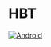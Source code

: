 # HBT

[![Android](https://github.com/dedis/hbt/actions/workflows/android.yml/badge.svg)](https://github.com/dedis/hbt/actions/workflows/android.yml)
